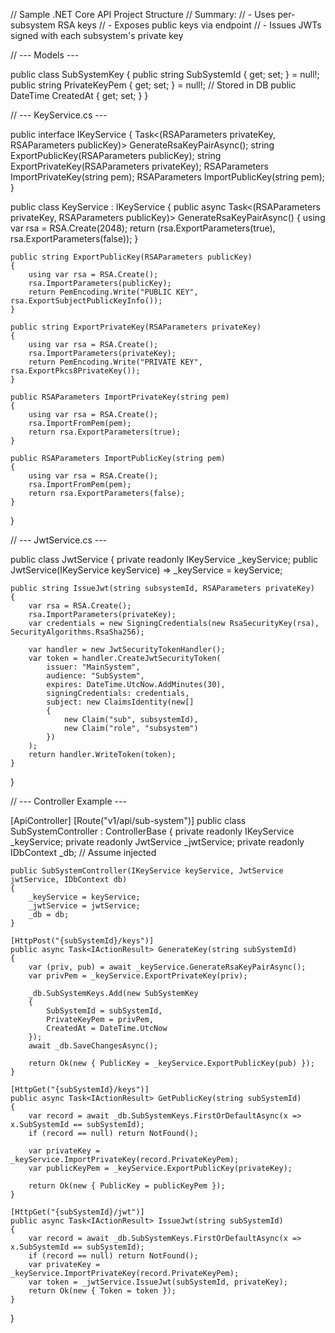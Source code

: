 // Sample .NET Core API Project Structure
// Summary:
// - Uses per-subsystem RSA keys
// - Exposes public keys via endpoint
// - Issues JWTs signed with each subsystem's private key

// --- Models ---

public class SubSystemKey
{
    public string SubSystemId { get; set; } = null!;
    public string PrivateKeyPem { get; set; } = null!; // Stored in DB
    public DateTime CreatedAt { get; set; }
}

// --- KeyService.cs ---

public interface IKeyService
{
    Task<(RSAParameters privateKey, RSAParameters publicKey)> GenerateRsaKeyPairAsync();
    string ExportPublicKey(RSAParameters publicKey);
    string ExportPrivateKey(RSAParameters privateKey);
    RSAParameters ImportPrivateKey(string pem);
    RSAParameters ImportPublicKey(string pem);
}

public class KeyService : IKeyService
{
    public async Task<(RSAParameters privateKey, RSAParameters publicKey)> GenerateRsaKeyPairAsync()
    {
        using var rsa = RSA.Create(2048);
        return (rsa.ExportParameters(true), rsa.ExportParameters(false));
    }

    public string ExportPublicKey(RSAParameters publicKey)
    {
        using var rsa = RSA.Create();
        rsa.ImportParameters(publicKey);
        return PemEncoding.Write("PUBLIC KEY", rsa.ExportSubjectPublicKeyInfo());
    }

    public string ExportPrivateKey(RSAParameters privateKey)
    {
        using var rsa = RSA.Create();
        rsa.ImportParameters(privateKey);
        return PemEncoding.Write("PRIVATE KEY", rsa.ExportPkcs8PrivateKey());
    }

    public RSAParameters ImportPrivateKey(string pem)
    {
        using var rsa = RSA.Create();
        rsa.ImportFromPem(pem);
        return rsa.ExportParameters(true);
    }

    public RSAParameters ImportPublicKey(string pem)
    {
        using var rsa = RSA.Create();
        rsa.ImportFromPem(pem);
        return rsa.ExportParameters(false);
    }
}

// --- JwtService.cs ---

public class JwtService
{
    private readonly IKeyService _keyService;
    public JwtService(IKeyService keyService) => _keyService = keyService;

    public string IssueJwt(string subsystemId, RSAParameters privateKey)
    {
        var rsa = RSA.Create();
        rsa.ImportParameters(privateKey);
        var credentials = new SigningCredentials(new RsaSecurityKey(rsa), SecurityAlgorithms.RsaSha256);

        var handler = new JwtSecurityTokenHandler();
        var token = handler.CreateJwtSecurityToken(
            issuer: "MainSystem",
            audience: "SubSystem",
            expires: DateTime.UtcNow.AddMinutes(30),
            signingCredentials: credentials,
            subject: new ClaimsIdentity(new[]
            {
                new Claim("sub", subsystemId),
                new Claim("role", "subsystem")
            })
        );
        return handler.WriteToken(token);
    }
}

// --- Controller Example ---

[ApiController]
[Route("v1/api/sub-system")]
public class SubSystemController : ControllerBase
{
    private readonly IKeyService _keyService;
    private readonly JwtService _jwtService;
    private readonly IDbContext _db; // Assume injected

    public SubSystemController(IKeyService keyService, JwtService jwtService, IDbContext db)
    {
        _keyService = keyService;
        _jwtService = jwtService;
        _db = db;
    }

    [HttpPost("{subSystemId}/keys")]
    public async Task<IActionResult> GenerateKey(string subSystemId)
    {
        var (priv, pub) = await _keyService.GenerateRsaKeyPairAsync();
        var privPem = _keyService.ExportPrivateKey(priv);

        _db.SubSystemKeys.Add(new SubSystemKey
        {
            SubSystemId = subSystemId,
            PrivateKeyPem = privPem,
            CreatedAt = DateTime.UtcNow
        });
        await _db.SaveChangesAsync();

        return Ok(new { PublicKey = _keyService.ExportPublicKey(pub) });
    }

    [HttpGet("{subSystemId}/keys")]
    public async Task<IActionResult> GetPublicKey(string subSystemId)
    {
        var record = await _db.SubSystemKeys.FirstOrDefaultAsync(x => x.SubSystemId == subSystemId);
        if (record == null) return NotFound();

        var privateKey = _keyService.ImportPrivateKey(record.PrivateKeyPem);
        var publicKeyPem = _keyService.ExportPublicKey(privateKey);

        return Ok(new { PublicKey = publicKeyPem });
    }

    [HttpGet("{subSystemId}/jwt")]
    public async Task<IActionResult> IssueJwt(string subSystemId)
    {
        var record = await _db.SubSystemKeys.FirstOrDefaultAsync(x => x.SubSystemId == subSystemId);
        if (record == null) return NotFound();
        var privateKey = _keyService.ImportPrivateKey(record.PrivateKeyPem);
        var token = _jwtService.IssueJwt(subSystemId, privateKey);
        return Ok(new { Token = token });
    }
}
